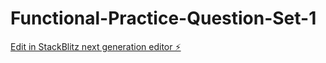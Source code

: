 # Functional-Practice-Question-Set-1

[Edit in StackBlitz next generation editor ⚡️](https://stackblitz.com/~/github.com/shivamlife/Functional-Practice-Question-Set-1)